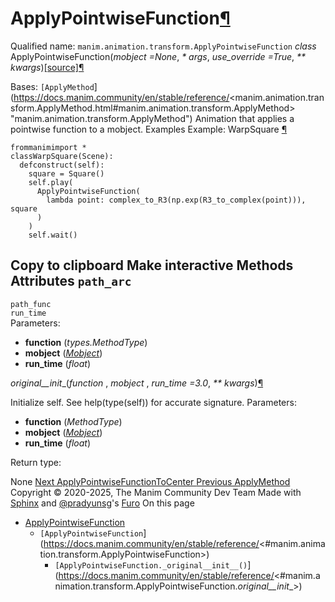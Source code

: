 # ApplyPointwiseFunction[¶](https://docs.manim.community/en/stable/reference/<#applypointwisefunction> "Link to this heading")
Qualified name: `manim.animation.transform.ApplyPointwiseFunction`
_class_ ApplyPointwiseFunction(_mobject =None_, _* args_, _use_override =True_, _** kwargs_)[[source]](https://docs.manim.community/en/stable/reference/<../_modules/manim/animation/transform.html#ApplyPointwiseFunction>)[¶](https://docs.manim.community/en/stable/reference/<#manim.animation.transform.ApplyPointwiseFunction> "Link to this definition")
    
Bases: `[ApplyMethod`](https://docs.manim.community/en/stable/reference/<manim.animation.transform.ApplyMethod.html#manim.animation.transform.ApplyMethod> "manim.animation.transform.ApplyMethod")
Animation that applies a pointwise function to a mobject.
Examples
Example: WarpSquare [¶](https://docs.manim.community/en/stable/reference/<#warpsquare>)
```
frommanimimport *
classWarpSquare(Scene):
  defconstruct(self):
    square = Square()
    self.play(
      ApplyPointwiseFunction(
        lambda point: complex_to_R3(np.exp(R3_to_complex(point))), square
      )
    )
    self.wait()

```
Copy to clipboard
Make interactive
Methods
Attributes
`path_arc`  
---  
`path_func`  
`run_time`  
Parameters:
    
  * **function** (_types.MethodType_)
  * **mobject** ([_Mobject_](https://docs.manim.community/en/stable/reference/<manim.mobject.mobject.Mobject.html#manim.mobject.mobject.Mobject> "manim.mobject.mobject.Mobject"))
  * **run_time** (_float_)


_original__init__(_function_ , _mobject_ , _run_time =3.0_, _** kwargs_)[¶](https://docs.manim.community/en/stable/reference/<#manim.animation.transform.ApplyPointwiseFunction._original__init__> "Link to this definition")
    
Initialize self. See help(type(self)) for accurate signature.
Parameters:
    
  * **function** (_MethodType_)
  * **mobject** ([_Mobject_](https://docs.manim.community/en/stable/reference/<manim.mobject.mobject.Mobject.html#manim.mobject.mobject.Mobject> "manim.mobject.mobject.Mobject"))
  * **run_time** (_float_)


Return type:
    
None
[ Next ApplyPointwiseFunctionToCenter ](https://docs.manim.community/en/stable/reference/<manim.animation.transform.ApplyPointwiseFunctionToCenter.html>) [ Previous ApplyMethod ](https://docs.manim.community/en/stable/reference/<manim.animation.transform.ApplyMethod.html>)
Copyright © 2020-2025, The Manim Community Dev Team 
Made with [Sphinx](https://docs.manim.community/en/stable/reference/<https:/www.sphinx-doc.org/>) and [@pradyunsg](https://docs.manim.community/en/stable/reference/<https:/pradyunsg.me>)'s [Furo](https://docs.manim.community/en/stable/reference/<https:/github.com/pradyunsg/furo>)
On this page 
  * [ApplyPointwiseFunction](https://docs.manim.community/en/stable/reference/<#>)
    * `[ApplyPointwiseFunction`](https://docs.manim.community/en/stable/reference/<#manim.animation.transform.ApplyPointwiseFunction>)
      * `[ApplyPointwiseFunction._original__init__()`](https://docs.manim.community/en/stable/reference/<#manim.animation.transform.ApplyPointwiseFunction._original__init__>)


